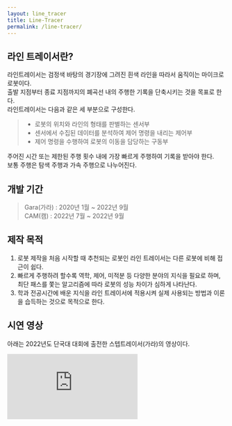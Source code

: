```yaml
---
layout: line_tracer
title: Line-Tracer
permalink: /line-tracer/
---
```


## 라인 트레이서란?

라인트레이서는 검정색 바탕의 경기장에 그려진 흰색 라인을 따라서 움직이는 마이크로 로봇이다.   
출발 지점부터 종료 지점까지의 폐곡선 내의 주행한 기록을 단축시키는 것을 목표로 한다.   
라인트레이서는 다음과 같은 세 부분으로 구성한다.
    
> - 로봇의 위치와 라인의 형태를 판별하는 센서부   
> - 센서에서 수집된 데이터를 분석하여 제어 명령을 내리는 제어부   
> - 제어 명령을 수행하여 로봇의 이동을 담당하는 구동부

주어진 시간 또는 제한된 주행 횟수 내에 가장 빠르게 주행하여 기록을 받아야 한다.   
보통 주행은 탐색 주행과 가속 주행으로 나누어진다.

## 개발 기간

> Gara(가라) : 2020년 1월 ~ 2022년 9월   
> CAM(캠) : 2022년 7월 ~ 2022년 9월

## 제작 목적

 1. 로봇 제작을 처음 시작할 때 추천되는 로봇인 라인 트레이서는 다른 로봇에 비해 접근이 쉽다.   
 2. 빠르게 주행하려 할수록 역학, 제어, 미적분 등 다양한 분야의 지식을 필요로 하며, 최단 패스를 쫓는 알고리즘에 따라 로봇의 성능 차이가 심하게 나타난다.
 3. 학과 전공시간에 배운 지식을 라인 트레이서에 적용시켜 실제 사용되는 방법과 이론을 습득하는 것으로 목적으로 한다.

## 시연 영상

아래는 2022년도 단국대 대회에 출전한 스텝트레이서(가라)의 영상이다.

<div class="respondFrame">
  <iframe src="https://www.youtube.com/embed/8kcgrF84E4c?start=114" frameborder="0" allowfullscreen></iframe>
</div>

